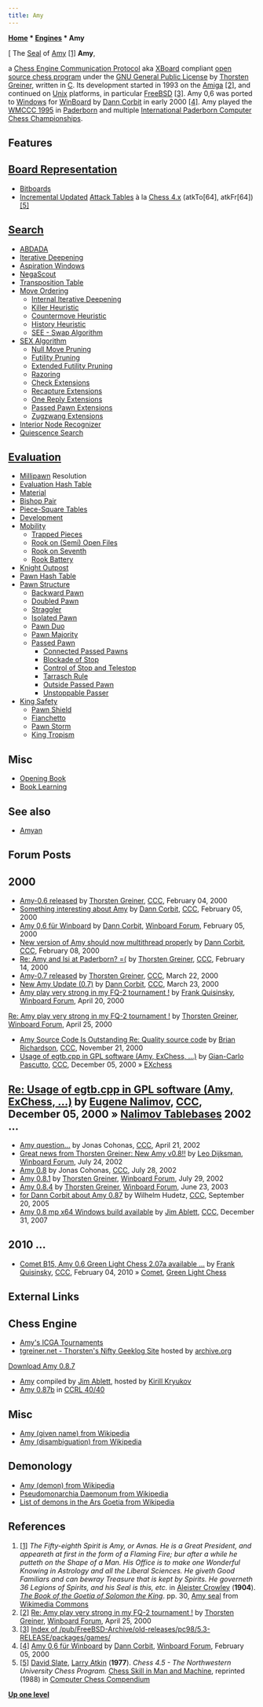 ```yaml
---
title: Amy
---
```

**[Home](Home "Home") * [Engines](Engines "Engines") * Amy**

\[ The [Seal](https://en.wikipedia.org/wiki/Seal_%28emblem%29) of [Amy](https://en.wikipedia.org/wiki/Amy_%28demon%29) <a id="cite-note-1" href="#cite-ref-1">[1]</a>
**Amy**,

a [Chess Engine Communication Protocol](Chess_Engine_Communication_Protocol "Chess Engine Communication Protocol") aka [XBoard](XBoard "XBoard") compliant [open source chess program](Category:Open_Source "Category:Open Source") under the [GNU General Public License](Free_Software_Foundation#GPL "Free Software Foundation") by [Thorsten Greiner](Thorsten_Greiner "Thorsten Greiner"), written in [C](C "C"). Its development started in 1993 on the [Amiga](Amiga "Amiga") <a id="cite-note-2" href="#cite-ref-2">[2]</a>, and continued on [Unix](Unix "Unix") platforms, in particular [FreeBSD](https://en.wikipedia.org/wiki/FreeBSD) <a id="cite-note-3" href="#cite-ref-3">[3]</a>. Amy 0,6 was ported to [Windows](Windows "Windows") for [WinBoard](WinBoard "WinBoard") by [Dann Corbit](Dann_Corbit "Dann Corbit") in early 2000 <a id="cite-note-4" href="#cite-ref-4">[4]</a>. Amy played the [WMCCC 1995](WMCCC_1995 "WMCCC 1995") in [Paderborn](https://en.wikipedia.org/wiki/Paderborn) and multiple [International Paderborn Computer Chess Championships](IPCCC "IPCCC").

## Features

## [Board Representation](Board_Representation "Board Representation")

- [Bitboards](Bitboards "Bitboards")
- [Incremental Updated](Incremental_Updates "Incremental Updates") [Attack Tables](Attack_and_Defend_Maps "Attack and Defend Maps") à la [Chess 4.x](</Chess_(Program)#Chess_4.0_-_4.9> "Chess (Program)") (atkTo[64], atkFr[64]) <a id="cite-note-5" href="#cite-ref-5">[5]</a>

## [Search](Search "Search")

- [ABDADA](ABDADA "ABDADA")
- [Iterative Deepening](Iterative_Deepening "Iterative Deepening")
- [Aspiration Windows](Aspiration_Windows "Aspiration Windows")
- [NegaScout](NegaScout "NegaScout")
- [Transposition Table](Transposition_Table "Transposition Table")
- [Move Ordering](Move_Ordering "Move Ordering")
  - [Internal Iterative Deepening](Internal_Iterative_Deepening "Internal Iterative Deepening")
  - [Killer Heuristic](Killer_Heuristic "Killer Heuristic")
  - [Countermove Heuristic](Countermove_Heuristic "Countermove Heuristic")
  - [History Heuristic](History_Heuristic "History Heuristic")
  - [SEE - Swap Algorithm](SEE_-_The_Swap_Algorithm "SEE - The Swap Algorithm")
- [SEX Algorithm](SEX_Algorithm "SEX Algorithm")
  - [Null Move Pruning](Null_Move_Pruning "Null Move Pruning")
  - [Futility Pruning](Futility_Pruning "Futility Pruning")
  - [Extended Futility Pruning](Futility_Pruning#Extendedfutilitypruning "Futility Pruning")
  - [Razoring](Razoring "Razoring")
  - [Check Extensions](Check_Extensions "Check Extensions")
  - [Recapture Extensions](Recapture_Extensions "Recapture Extensions")
  - [One Reply Extensions](One_Reply_Extensions "One Reply Extensions")
  - [Passed Pawn Extensions](Passed_Pawn_Extensions "Passed Pawn Extensions")
  - [Zugzwang Extensions](Mate_Threat_Extensions#Deep-Search_Extensions "Mate Threat Extensions")
- [Interior Node Recognizer](Interior_Node_Recognizer "Interior Node Recognizer")
- [Quiescence Search](Quiescence_Search "Quiescence Search")

## [Evaluation](Evaluation "Evaluation")

- [Millipawn](Millipawns "Millipawns") Resolution
- [Evaluation Hash Table](Evaluation_Hash_Table "Evaluation Hash Table")
- [Material](Material "Material")
- [Bishop Pair](Bishop_Pair "Bishop Pair")
- [Piece-Square Tables](Piece-Square_Tables "Piece-Square Tables")
- [Development](Development "Development")
- [Mobility](Mobility "Mobility")
  - [Trapped Pieces](Trapped_Pieces "Trapped Pieces")
  - [Rook on (Semi) Open Files](Rook_on_Open_File "Rook on Open File")
  - [Rook on Seventh](Rook_on_Seventh "Rook on Seventh")
  - [Rook Battery](Battery "Battery")
- [Knight Outpost](Outposts "Outposts")
- [Pawn Hash Table](Pawn_Hash_Table "Pawn Hash Table")
- [Pawn Structure](Pawn_Structure "Pawn Structure")
  - [Backward Pawn](Backward_Pawn "Backward Pawn")
  - [Doubled Pawn](Doubled_Pawn "Doubled Pawn")
  - [Straggler](</Backward_Pawns_(Bitboards)#Straggler> "Backward Pawns (Bitboards)")
  - [Isolated Pawn](Isolated_Pawn "Isolated Pawn")
  - [Pawn Duo](</Duo_Trio_Quart_(Bitboards)> "Duo Trio Quart (Bitboards)")
  - [Pawn Majority](Pawn_Majority "Pawn Majority")
  - [Passed Pawn](Passed_Pawn "Passed Pawn")
    - [Connected Passed Pawns](Connected_Passed_Pawns "Connected Passed Pawns")
    - [Blockade of Stop](Blockade_of_Stop "Blockade of Stop")
    - [Control of Stop and Telestop](Control_of_Stop_and_Telestop "Control of Stop and Telestop")
    - [Tarrasch Rule](Tarrasch_Rule "Tarrasch Rule")
    - [Outside Passed Pawn](Outside_Passed_Pawn "Outside Passed Pawn")
    - [Unstoppable Passer](Unstoppable_Passer "Unstoppable Passer")
- [King Safety](King_Safety "King Safety")
  - [Pawn Shield](King_Safety#PawnShield "King Safety")
  - [Fianchetto](Fianchetto "Fianchetto")
  - [Pawn Storm](King_Safety#PawnStorm "King Safety")
  - [King Tropism](King_Safety#KingTropism "King Safety")

## Misc

- [Opening Book](Opening_Book "Opening Book")
- [Book Learning](Book_Learning "Book Learning")

## See also

- [Amyan](Amyan "Amyan")

## Forum Posts

## 2000

- [Amy-0.6 released](https://www.stmintz.com/ccc/index.php?id=94606) by [Thorsten Greiner](Thorsten_Greiner "Thorsten Greiner"), [CCC](CCC "CCC"), February 04, 2000
- [Something interesting about Amy](https://www.stmintz.com/ccc/index.php?id=94791) by [Dann Corbit](Dann_Corbit "Dann Corbit"), [CCC](CCC "CCC"), February 05, 2000
- [Amy 0,6 für Winboard](http://www.open-aurec.com/wbforum/viewtopic.php?f=18&t=30827) by [Dann Corbit](Dann_Corbit "Dann Corbit"), [Winboard Forum](Computer_Chess_Forums "Computer Chess Forums"), February 05, 2000
- [New version of Amy should now multithread properly](https://www.stmintz.com/ccc/index.php?id=95905) by [Dann Corbit](Dann_Corbit "Dann Corbit"), [CCC](CCC "CCC"), February 08, 2000
- [Re: Amy and Isi at Paderborn? =(](https://www.stmintz.com/ccc/index.php?id=97165) by [Thorsten Greiner](Thorsten_Greiner "Thorsten Greiner"), [CCC](CCC "CCC"), February 14, 2000
- [Amy-0.7 released](https://www.stmintz.com/ccc/index.php?id=102850) by [Thorsten Greiner](Thorsten_Greiner "Thorsten Greiner"), [CCC](CCC "CCC"), March 22, 2000
- [New Amy Update (0.7)](https://www.stmintz.com/ccc/index.php?id=103124) by [Dann Corbit](Dann_Corbit "Dann Corbit"), [CCC](CCC "CCC"), March 23, 2000
- [Amy play very strong in my FQ-2 tournament !](http://www.open-aurec.com/wbforum/viewtopic.php?f=18&t=31344) by [Frank Quisinsky](Frank_Quisinsky "Frank Quisinsky"), [Winboard Forum](Computer_Chess_Forums "Computer Chess Forums"), April 20, 2000

[Re: Amy play very strong in my FQ-2 tournament !](http://www.open-aurec.com/wbforum/viewtopic.php?f=18&t=31344#p118550) by [Thorsten Greiner](Thorsten_Greiner "Thorsten Greiner"), [Winboard Forum](Computer_Chess_Forums "Computer Chess Forums"), April 25, 2000

- [Amy Source Code Is Outstanding Re: Quality source code](https://www.stmintz.com/ccc/index.php?id=140286) by [Brian Richardson](Brian_Richardson "Brian Richardson"), [CCC](CCC "CCC"), November 21, 2000
- [Usage of egtb.cpp in GPL software (Amy, ExChess, ...)](https://www.stmintz.com/ccc/index.php?id=142991) by [Gian-Carlo Pascutto](Gian-Carlo_Pascutto "Gian-Carlo Pascutto"), [CCC](CCC "CCC"), December 05, 2000 » [EXchess](EXchess "EXchess")

## [Re: Usage of egtb.cpp in GPL software (Amy, ExChess, ...)](https://www.stmintz.com/ccc/index.php?id=143013) by [Eugene Nalimov](Eugene_Nalimov "Eugene Nalimov"), [CCC](CCC "CCC"), December 05, 2000 » [Nalimov Tablebases](Nalimov_Tablebases "Nalimov Tablebases") 2002 ...

- [Amy question...](https://www.stmintz.com/ccc/index.php?id=225207) by Jonas Cohonas, [CCC](CCC "CCC"), April 21, 2002
- [Great news from Thorsten Greiner: New Amy v0.8!!](http://www.open-aurec.com/wbforum/viewtopic.php?f=18&t=38285) by [Leo Dijksman](Leo_Dijksman "Leo Dijksman"), [Winboard Forum](Computer_Chess_Forums "Computer Chess Forums"), July 24, 2002
- [Amy 0.8](https://www.stmintz.com/ccc/index.php?id=242914) by Jonas Cohonas, [CCC](CCC "CCC"), July 28, 2002
- [Amy 0.8.1](http://www.open-aurec.com/wbforum/viewtopic.php?f=18&t=38354) by [Thorsten Greiner](Thorsten_Greiner "Thorsten Greiner"), [Winboard Forum](Computer_Chess_Forums "Computer Chess Forums"), July 29, 2002
- [Amy 0.8.4](http://www.open-aurec.com/wbforum/viewtopic.php?f=18&t=43119) by [Thorsten Greiner](Thorsten_Greiner "Thorsten Greiner"), [Winboard Forum](Computer_Chess_Forums "Computer Chess Forums"), June 23, 2003
- [for Dann Corbit about Amy 0.87](https://www.stmintz.com/ccc/index.php?id=450670) by Wilhelm Hudetz, [CCC](CCC "CCC"), September 20, 2005
- [Amy 0.8 mp x64 Windows build available](http://www.talkchess.com/forum/viewtopic.php?t=18663) by [Jim Ablett](Jim_Ablett "Jim Ablett"), [CCC](CCC "CCC"), December 31, 2007

## 2010 ...

- [Comet B15, Amy 0.6 Green Light Chess 2.07a available ...](http://www.talkchess.com/forum/viewtopic.php?t=32361) by [Frank Quisinsky](Frank_Quisinsky "Frank Quisinsky"), [CCC](CCC "CCC"), February 04, 2010 » [Comet](Comet "Comet"), [Green Light Chess](Green_Light_Chess "Green Light Chess")

## External Links

## Chess Engine

- [Amy's ICGA Tournaments](https://www.game-ai-forum.org/icga-tournaments/program.php?id=201)
- [tgreiner.net - Thorsten's Nifty Geeklog Site](http://web.archive.org/web/20050206093204/www.tgreiner.net/) hosted by [archive.org](https://en.wikipedia.org/wiki/Internet_Archive)

[Download Amy 0.8.7](http://web.archive.org/web/20050307080145/http://www.tgreiner.net/article.php?story=2004050623271311)

- [Amy](http://kirr.homeunix.org/chess/engines/Jim%20Ablett/AMY/) compiled by [Jim Ablett](Jim_Ablett "Jim Ablett"), hosted by [Kirill Kryukov](Kirill_Kryukov "Kirill Kryukov")
- [Amy 0.87b](http://computerchess.org.uk/ccrl/4040/cgi/engine_details.cgi?print=Details&each_game=1&eng=Amy%200.87b#Amy_0_87b) in [CCRL 40/40](CCRL "CCRL")

## Misc

- [Amy (given name) from Wikipedia](https://en.wikipedia.org/wiki/Amy)
- [Amy (disambiguation) from Wikipedia](https://en.wikipedia.org/wiki/Amy_%28disambiguation%29)

## Demonology

- [Amy (demon) from Wikipedia](https://en.wikipedia.org/wiki/Amy_%28demon%29)
- [Pseudomonarchia Daemonum from Wikipedia](https://en.wikipedia.org/wiki/Pseudomonarchia_Daemonum)
- [List of demons in the Ars Goetia from Wikipedia](https://en.wikipedia.org/wiki/List_of_demons_in_the_Ars_Goetia)

## References

1. <a id="cite-ref-1" href="#cite-note-1">[1]</a> *The Fifty-eighth Spirit is Amy, or Avnas. He is a Great President, and appeareth at first in the form of a Flaming Fire; bur after a while he putteth on the Shape of a Man. His Office is to make one Wonderful Knowing in Astrology and all the Liberal Sciences. He giveth Good Familiars and can bewray Treasure that is kept by Spirits. He governeth 36 Legions of Spirits, and his Seal is this, etc.* in [Aleister Crowley](https://en.wikipedia.org/wiki/Aleister_Crowley) (**1904**). *[The Book of the Goetia of Solomon the King](https://archive.org/details/ac_goetia/page/n3)*. pp. 30, [Amy seal](https://commons.wikimedia.org/wiki/File:58-Amy_seal.png) from [Wikimedia Commons](https://en.wikipedia.org/wiki/Wikimedia_Commons)
1. <a id="cite-ref-2" href="#cite-note-2">[2]</a> [Re: Amy play very strong in my FQ-2 tournament !](http://www.open-aurec.com/wbforum/viewtopic.php?f=18&t=31344#p118550) by [Thorsten Greiner](Thorsten_Greiner "Thorsten Greiner"), [Winboard Forum](Computer_Chess_Forums "Computer Chess Forums"), April 25, 2000
1. <a id="cite-ref-3" href="#cite-note-3">[3]</a> [Index of /pub/FreeBSD-Archive/old-releases/pc98/5.3-RELEASE/packages/games/](http://ftp-archive.freebsd.org/pub/FreeBSD-Archive/old-releases/pc98/5.3-RELEASE/packages/games/)
1. <a id="cite-ref-4" href="#cite-note-4">[4]</a> [Amy 0,6 für Winboard](http://www.open-aurec.com/wbforum/viewtopic.php?f=18&t=30827) by [Dann Corbit](Dann_Corbit "Dann Corbit"), [Winboard Forum](Computer_Chess_Forums "Computer Chess Forums"), February 05, 2000
1. <a id="cite-ref-5" href="#cite-note-5">[5]</a> [David Slate](David_Slate "David Slate"), [Larry Atkin](Larry_Atkin "Larry Atkin") (**1977**). *Chess 4.5 - The Northwestern University Chess Program.* [Chess Skill in Man and Machine](Chess_Skill_in_Man_and_Machine "Chess Skill in Man and Machine"), reprinted (1988) in [Computer Chess Compendium](Computer_Chess_Compendium "Computer Chess Compendium")

**[Up one level](Engines "Engines")**

